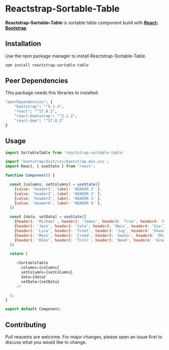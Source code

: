 # Reactstrap-Sortable-Table

**Reactstrap-Sortable-Table** is sortable table component build with **[React-Bootstrap](https://react-bootstrap.github.io/)** 

## Installation

Use the npm package manager to install Reactstrap-Sortable-Table.

```bash
npm install reactstrap-sortable-table
```

## Peer Dependencies

This package needs this libraries to installed.

```bash
"peerDependencies": {
    "bootstrap": "^5.1.3",
    "react": "^17.0.2",
    "react-bootstrap": "^2.1.2",
    "react-dom": "^17.0.2"
}
```

## Usage

```javascript
import SortableTable from 'reactstrap-sortable-table'

import 'bootstrap/dist/css/bootstrap.min.css';
import React, { useState } from 'react';

function Component() {

  const [columns, setColumns] = useState([
    {value: 'header1', label: 'HEADER 1' },
    {value: 'header2', label: 'HEADER 2' },
    {value: 'header3', label: 'HEADER 3' },
    {value: 'header4', label: 'HEADER 4' },
  ])

  const [data, setData] = useState([
    {header1: 'Michael', header2: 'James', header3: 'Tran', header4: 'Hill'},
    {header1: 'Jack', header2: 'Cole', header3: 'Naix', header4: 'Sia'},
    {header1: 'Lina', header2: 'Trent', header3: 'Jug', header4: 'Shane'},
    {header1: 'Moss', header2: 'Creed', header3: 'Goons', header4: 'Dhale'},
    {header1: 'Bike', header2: 'Troll', header3: 'Need', header4: 'Groot'},
  ])

  return (

     <SortableTable 
       columns={columns}
       setColumns={setColumns}
       data={data}
       setData={setData}
     />

  );
}

export default Component;

```

## Contributing
Pull requests are welcome. For major changes, please open an issue first to discuss what you would like to change.
